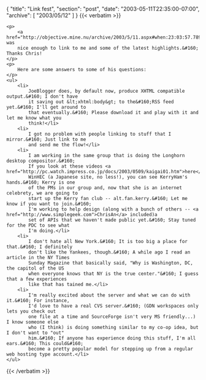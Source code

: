 {
  "title": "Link fest",
  "section": "post",
  "date": "2003-05-11T22:35:00-07:00",
  "archive": [
    "2003/05/12"
  ]
}
{{< verbatim >}}

    <p>
        <a href="http://objective.mine.nu/archive/2003/5/11.aspx#when:23:03:57.7891968">Chris</a> was
        nice enough to link to me and some of the latest highlights.&#160; Thanks Chris!
    </p>
    <p>
        Here are some answers to some of his questions:
    </p>
    <ul>
        <li>
            JoeBlogger does, by default now, produce XHTML compatible output.&#160; I don't have
            it saving out &lt;xhtml:body&gt; to the&#160;RSS feed yet.&#160; I'll get around to
            that eventually.&#160; Please download it and play with it and let me know what you
            think!</li>
        <li>
            I got no problem with people linking to stuff that I mirror.&#160; Just link to me
            and send me the flow!</li>
        <li>
            I am working in the same group that is doing the Longhorn desktop compositor.&#160;
            If you look at these videos <a href="http://pc.watch.impress.co.jp/docs/2003/0509/kaigai01.htm">here</a>&#160;from
            WinHEC (a Japanese site, no less!), you can see KerryHam's hands.&#160; Kerry is one
            of the PMs in our group and, now that she is an internet celebrety, we are going to
            start up the Kerry fan club -- alt.fan.kerry.&#160; Let me know if you want to join.&#160;
            I'm working to help design (along with a bunch of others -- <a href="http://www.simplegeek.com">ChrisAn</a> included)a
            set of APIs that we haven't made public yet.&#160; Stay tuned for the PDC to see what
            I'm doing.</li>
        <li>
            I don't hate all New York.&#160; It is too big a place for that.&#160; I definitely
            don't like the Yankees, though.&#160; A while ago I read an article in the NY Times
            Sunday Magazine that basically said, "Why is Washington, DC, the capitol of the US
            when everyone knows that NY is the true center."&#160; I guess that a few experiences
            like that has tained me.</li>
        <li>
            I'm really excited about the server and what we can do with it.&#160; For instance,
            I'd love to have a real CVS server.&#160; (GDN workspaces only lets you check out
            one file at a time and SourceForge isn't very MS friendly...) I know someone else
            who (I think) is doing something similar to my co-op idea, but I don't want to "out"
            him.&#160; If anyone has experience doing this stuff, I'm all ears.&#160; This could&#160;
            become a pretty popular model for stepping up from a regular web hosting type account.</li>
    </ul>

{{< /verbatim >}}
